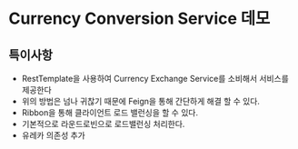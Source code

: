 # Currency Conversion Service 데모
## 특이사항
- RestTemplate을 사용하여 Currency Exchange Service를 소비해서 서비스를 제공한다
- 위의 방법은 넘나 귀찮기 때문에 Feign을 통해 간단하게 해결 할 수 있다.
- Ribbon을 통해 클라이언트 로드 밸런싱을 할 수 있다.
- 기본적으로 라운드로빈으로 로드밸런싱 처리한다.
- 유레카 의존성 추가
